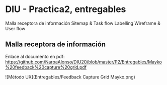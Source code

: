 # DIU - Practica2, entregables

Malla receptora de información 
Sitemap & Task flow 
Labelling 
Wireframe & User flow 



## Malla receptora de información

Enlace al documento en pdf: https://github.com/NaroaAlonso/DIU20/blob/master/P2/Entregables/Mayko%20feedback%20capture%20grid.pdf


![Método UX](Entregables/Feedback Capture Grid Mayko.png)
